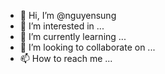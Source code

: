 - 👋 Hi, I’m @nguyensung
- 👀 I’m interested in ...
- 🌱 I’m currently learning ...
- 💞️ I’m looking to collaborate on ...
- 📫 How to reach me ...

<!---
nguyensung/nguyensung is a ✨ special ✨ repository because its `README.md` (this file) appears on your GitHub profile.
You can click the Preview link to take a look at your changes.
--->
